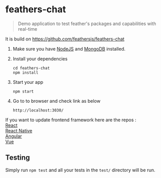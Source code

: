 # feathers-chat

> Demo application to test feather's packages and capabilities with real-time 

It is build on https://github.com/feathersjs/feathers-chat

1. Make sure you have [NodeJS](https://nodejs.org/) and [MongoDB](https://www.mongodb.com/download-center#community) installed.
2. Install your dependencies

    ```
    cd feathers-chat
    npm install
    ```

3. Start your app

    ```
    npm start
    ```

4. Go to to browser and check link as below
     ```
     http://localhost:3030/
      ```

If you want to update frontend framework here are the repos :\
[React](https://github.com/feathersjs/feathers-chat-react)\
[React Native](https://github.com/feathersjs/feathers-react-native-chat)\
[Angular](https://github.com/feathersjs/feathers-chat-angular)\
[Vue](https://github.com/feathersjs/feathers-chat-vuex)


## Testing

Simply run `npm test` and all your tests in the `test/` directory will be run.

